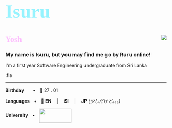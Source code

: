 <!-- Intro-->
<b><div style="color:#96f3fe;font-family:'Bahnschrift';font-size:60px;align:centre">Isuru</div></b>

#
<img align="right" src="https://github-readme-stats.vercel.app/api?username=Isuru2701&count_private=true&text_color=ffffff&bg_color=DEG,02a4b5,b202b5&custom_title=Isuru&include_all_commits_disable=false&title_color=ffffff&hide_border=true">

<b><div style="color:#fdc0fe;font-family:'Bahnschrift';font-size:25px">Yosh👋</div></b>

### My name is Isuru, but you may find me go by Ruru online!

I'm a first year Software Engineering undergraduate from Sri Lanka

[<img src="https://www.worldatlas.com/img/flag/lk-flag.jpg" width="25" height="16" alt=":flag_lk:">](https://goo.gl/maps/L619iNA4ZNupucj27)

---

**Birthday**　　•　🎂 27 . 01

**Languages**　•　💬 **EN** 　|　 **SI**　 |　 **JP** *(少しだけど。。。)*

**University**　•　[<img align="center" src="https://www.nibm.lk/wp-content/themes/nibm-theme-child/images/main-logo.svg" width="100" height="45">](https://www.nibm.lk/)


<!--Interests-->

<!--programming languages-->

<!-->